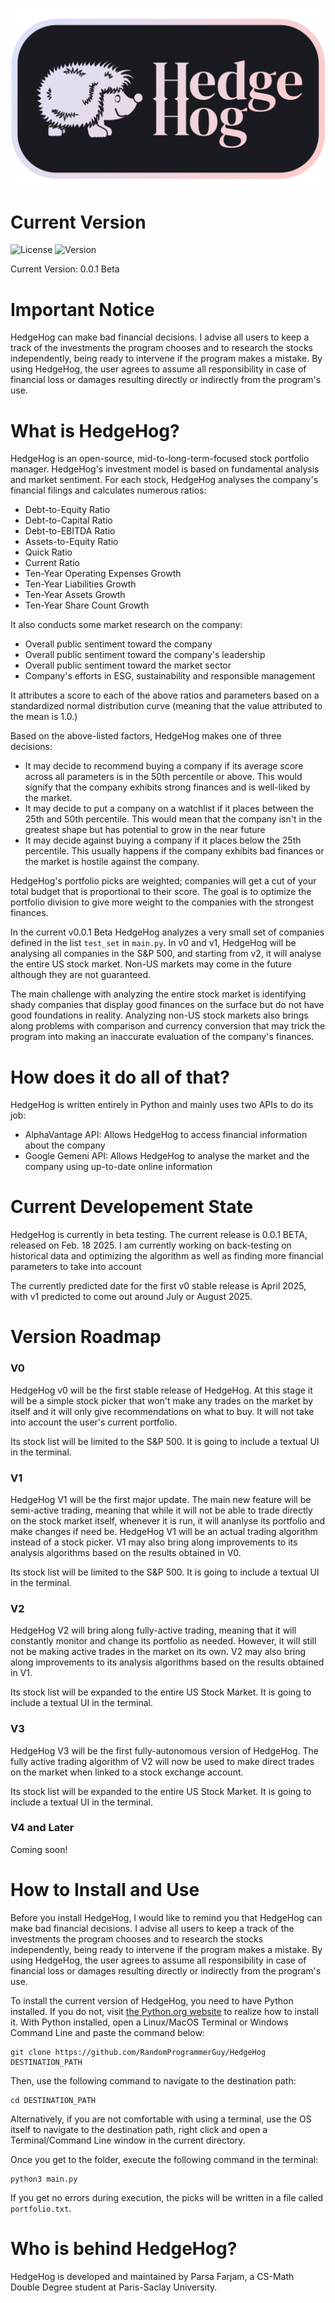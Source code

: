 ![HedgeHog Logo](media/logo.png)

# Current Version

![License](https://img.shields.io/badge/License-BSD_3_Clause_License-violet)
![Version](https://img.shields.io/badge/Version-0.0.1_Beta-yellow)

Current Version: 0.0.1 Beta

# Important Notice

HedgeHog can make bad financial decisions. I advise all users to keep a track of the investments the program chooses and to research the stocks independently, being ready to intervene if the program makes a mistake. By using HedgeHog, the user agrees to assume all responsibility in case of financial loss or damages resulting directly or indirectly from the program's use.

# What is HedgeHog?
HedgeHog is an open-source, mid-to-long-term-focused stock portfolio manager. HedgeHog's investment model is based on fundamental analysis and market sentiment. For each stock, HedgeHog analyses the company's financial filings and calculates numerous ratios:

- Debt-to-Equity Ratio
- Debt-to-Capital Ratio
- Debt-to-EBITDA Ratio
- Assets-to-Equity Ratio
- Quick Ratio
- Current Ratio
- Ten-Year Operating Expenses Growth
- Ten-Year Liabilities Growth
- Ten-Year Assets Growth
- Ten-Year Share Count Growth

It also conducts some market research on the company:

- Overall public sentiment toward the company
- Overall public sentiment toward the company's leadership
- Overall public sentiment toward the market sector
- Company's efforts in ESG, sustainability and responsible management

It attributes a score to each of the above ratios and parameters based on a standardized normal distribution curve (meaning that the value attributed to the mean is 1.0.)

Based on the above-listed factors, HedgeHog makes one of three decisions:
- It may decide to recommend buying a company if its average score across all parameters is in the 50th percentile or above. This would signify that the company exhibits strong finances and is well-liked by the market. 
- It may decide to put a company on a watchlist if it places between the 25th and 50th percentile. This would mean that the company isn't in the greatest shape but has potential to grow in the near future
- It may decide against buying a company if it places below the 25th percentile. This usually happens if the company exhibits bad finances or the market is hostile against the company.

HedgeHog's portfolio picks are weighted; companies will get a cut of your total budget that is proportional to their score. The goal is to optimize the portfolio division to give more weight to the companies with the strongest finances.

In the current v0.0.1 Beta HedgeHog analyzes a very small set of companies defined in the list `test_set` in `main.py`. In v0 and v1, HedgeHog will be analysing all companies in the S&P 500, and starting from v2, it will analyse the entire US stock market. Non-US markets may come in the future although they are not guaranteed. 

The main challenge with analyzing the entire stock market is identifying shady companies that display good finances on the surface but do not have good foundations in reality. Analyzing non-US stock markets also brings along problems with comparison and currency conversion that may trick the program into making an inaccurate evaluation of the company's finances. 

# How does it do all of that?
HedgeHog is written entirely in Python and mainly uses two APIs to do its job:

- AlphaVantage API: Allows HedgeHog to access financial information about the company
- Google Gemeni API: Allows HedgeHog to analyse the market and the company using up-to-date online information 

# Current Developement State
HedgeHog is currently in beta testing. The current release is 0.0.1 BETA, released on Feb. 18 2025. I am currently working on back-testing on historical data and optimizing the algorithm as well as finding more financial parameters to take into account

The currently predicted date for the first v0 stable release is April 2025, with v1 predicted to come out around July or August 2025.

# Version Roadmap

### V0

HedgeHog v0 will be the first stable release of HedgeHog. At this stage it will be a simple stock picker that won't make any trades on the market by itself and it will only give recommendations on what to buy. It will not take into account the user's current portfolio.

Its stock list will be limited to the S&P 500. It is going to include a textual UI in the terminal.

### V1
HedgeHog V1 will be the first major update. The main new feature will be semi-active trading, meaning that while it will not be able to trade directly on the stock market itself, whenever it is run, it will ananlyse its portfolio and make changes if need be. HedgeHog V1 will be an actual trading algorithm instead of a stock picker. V1 may also bring along improvements to its analysis algorithms based on the results obtained in V0.

Its stock list will be limited to the S&P 500. It is going to include a textual UI in the terminal.

### V2
HedgeHog V2 will bring along fully-active trading, meaning that it will constantly monitor and change its portfolio as needed. However, it will still not be making active trades in the market on its own. V2 may also bring along improvements to its analysis algorithms based on the results obtained in V1.

Its stock list will be expanded to the entire US Stock Market. It is going to include a textual UI in the terminal.

### V3
HedgeHog V3 will be the first fully-autonomous version of HedgeHog. The fully active trading algorithm of V2 will now be used to make direct trades on the market when linked to a stock exchange account.

Its stock list will be expanded to the entire US Stock Market. It is going to include a textual UI in the terminal.

### V4 and Later

Coming soon!

# How to Install and Use

Before you install HedgeHog, I would like to remind you that HedgeHog can make bad financial decisions. I advise all users to keep a track of the investments the program chooses and to research the stocks independently, being ready to intervene if the program makes a mistake. By using HedgeHog, the user agrees to assume all responsibility in case of financial loss or damages resulting directly or indirectly from the program's use.

To install the current version of HedgeHog, you need to have Python installed. If you do not, visit [the Python.org website](https://www.python.org) to realize how to install it. With Python installed, open a Linux/MacOS Terminal or Windows Command Line and paste the command below:

```
git clone https://github.com/RandomProgrammerGuy/HedgeHog DESTINATION_PATH
```

Then, use the following command to navigate to the destination path:

```
cd DESTINATION_PATH
```

Alternatively, if you are not comfortable with using a terminal, use the OS itself to navigate to the destination path, right click and open a Terminal/Command Line window in the current directory.

Once you get to the folder, execute the following command in the terminal:

```
python3 main.py
```

If you get no errors during execution, the picks will be written in a file called `portfolio.txt`.

# Who is behind HedgeHog?
HedgeHog is developed and maintained by Parsa Farjam, a CS-Math Double Degree student at Paris-Saclay University. 